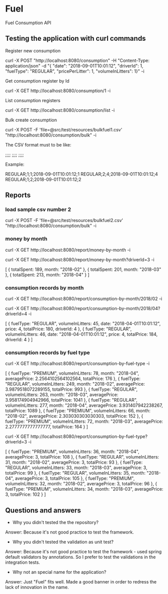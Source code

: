 # Fuel
Fuel Consumption API

## Testing the application with curl commands

Register new consumption

curl -X POST "http://localhost:8080/consumption" -H "Content-Type: application/json" -d "{ \"date\": \"2018-09-01T10:01:12\", \"driverId\": 1, \"fuelType\": \"REGULAR\", \"pricePerLitter\": 1, \"volumeInLitters\": 1}" -i

Get consumption register by Id

curl -X GET http://localhost:8080/consumption/1 -i

List consumption registers

curl -X GET http://localhost:8080/consumption/list -i

Bulk create consumption

curl -X POST -F 'file=@src/test/resources/bulkfuel1.csv' "http://localhost:8080/consumption/bulk" -i

The CSV format must to be like:

<fuel type>;<price per litter>;<volume in litters>;<date>;<driver>
<fuel type>;<price per litter>;<volume in litters>;<date>;<driver>
<fuel type>;<price per litter>;<volume in litters>;<date>;<driver>

Example:

REGULAR;1;1;2018-09-01T10:01:12;1
REGULAR;2;4;2018-09-01T10:01:12;4
REGULAR;1;2;2018-09-01T10:01:12;2

## Reports

### load sample csv number 2

curl -X POST -F 'file=@src/test/resources/bulkfuel2.csv' "http://localhost:8080/consumption/bulk" -i

### money by month

curl -X GET http://localhost:8080/report/money-by-month -i

curl -X GET http://localhost:8080/report/money-by-month?driverId=3 -i

[
	{
		totalSpent: 189,
		month: "2018-02"
	},
	{
		totalSpent: 201,
		month: "2018-03"
	},
	{
		totalSpent: 213,
		month: "2018-04"
	}
]

### consumption records by month

curl -X GET http://localhost:8080/report/consumption-by-month/2018/02 -i

curl -X GET http://localhost:8080/report/consumption-by-month/2018/04?driverId=4 -i

[
	{
		fuelType: "REGULAR",
		volumeInLitters: 45,
		date: "2018-04-01T10:01:12",
		price: 4,
		totalPrice: 180,
		driverId: 4
	},
	{
		fuelType: "REGULAR",
		volumeInLitters: 46,
		date: "2018-04-01T10:01:12",
		price: 4,
		totalPrice: 184,
		driverId: 4
	}
]

### consumption records by fuel type

curl -X GET http://localhost:8080/report/consumption-by-fuel-type -i

[
	{
		fuelType: "PREMIUM",
		volumeInLitters: 78,
		month: "2018-04",
		averagePrice: 2.2564102564102564,
		totalPrice: 176
	},
	{
		fuelType: "REGULAR",
		volumeInLitters: 249,
		month: "2018-02",
		averagePrice: 3.9879518072289155,
		totalPrice: 993
	},
	{
		fuelType: "REGULAR",
		volumeInLitters: 263,
		month: "2018-03",
		averagePrice: 3.958174904942966,
		totalPrice: 1041
	},
	{
		fuelType: "REGULAR",
		volumeInLitters: 277,
		month: "2018-04",
		averagePrice: 3.931407942238267,
		totalPrice: 1089
	},
	{
		fuelType: "PREMIUM",
		volumeInLitters: 66,
		month: "2018-02",
		averagePrice: 2.303030303030303,
		totalPrice: 152
	},
	{
		fuelType: "PREMIUM",
		volumeInLitters: 72,
		month: "2018-03",
		averagePrice: 2.2777777777777777,
		totalPrice: 164
	}
]

curl -X GET http://localhost:8080/report/consumption-by-fuel-type?driverId=3 -i

[
	{
		fuelType: "PREMIUM",
		volumeInLitters: 36,
		month: "2018-04",
		averagePrice: 3,
		totalPrice: 108
	},
	{
		fuelType: "REGULAR",
		volumeInLitters: 31,
		month: "2018-02",
		averagePrice: 3,
		totalPrice: 93
	},
	{
		fuelType: "REGULAR",
		volumeInLitters: 33,
		month: "2018-03",
		averagePrice: 3,
		totalPrice: 99
	},
	{
		fuelType: "REGULAR",
		volumeInLitters: 35,
		month: "2018-04",
		averagePrice: 3,
		totalPrice: 105
	},
	{
		fuelType: "PREMIUM",
		volumeInLitters: 32,
		month: "2018-02",
		averagePrice: 3,
		totalPrice: 96
	},
	{
		fuelType: "PREMIUM",
		volumeInLitters: 34,
		month: "2018-03",
		averagePrice: 3,
		totalPrice: 102
	}
]

## Questions and answers

* Why you didn't tested the the repository?

Answer: Because it's not good practice to test the framework.

* Why you didn't tested the validation as unit test?

Answer: Because it's not good practice to test the framework - used spring default validators by annotations. So I prefer to test the validations in the integration tests.

* Why not an special name for the application?

Answer: Just "Fuel" fits well. Made a good banner in order to redress the lack of innovation in the name.
